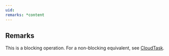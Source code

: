 ```yaml
---
uid: 
remarks: *content
---
```

## Remarks  
 This is a blocking operation. For a non-blocking equivalent, see [CloudTask](assetId:///T:Microsoft.Azure.Batch.CloudTask?qualifyHint=False&autoUpgrade=True).